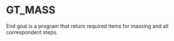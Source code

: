 # GT_MASS

End goal is a program that return required items for massing and all correspondent steps.
